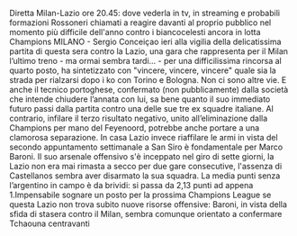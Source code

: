 Diretta Milan-Lazio ore 20.45: dove vederla in tv, in streaming e probabili formazioni
Rossoneri chiamati a reagire davanti al proprio pubblico nel momento più difficile dell'anno contro i biancocelesti ancora in lotta Champions
MILANO - Sergio Conceiçao ieri alla vigilia della delicatissima partita di questa sera contro la Lazio, una gara che rappresenta per il Milan l’ultimo treno - ma ormai sembra tardi... - per una difficilissima rincorsa al quarto posto, ha sintetizzato con "vincere, vincere, vincere" quale sia la strada per rialzarsi dopo i ko con Torino e Bologna. Non ci sono altre vie. E anche il tecnico portoghese, confermato (non pubblicamente) dalla società che intende chiudere l’annata con lui, sa bene quanto il suo immediato futuro passi dalla partita contro una delle sue tre ex squadre italiane. Al contrario, infilare il terzo risultato negativo, unito all’eliminazione dalla Champions per mano del Feyenoord, potrebbe anche portare a una clamorosa separazione. In casa Lazio invece riaffilare le armi in vista del secondo appuntamento settimanale a San Siro è fondamentale per Marco Baroni. Il suo arsenale offensivo s'è inceppato nel giro di sette giorni, la Lazio non era mai rimasta a secco per due gare consecutive, l'assenza di Castellanos sembra aver disarmato la sua squadra. La media punti senza l’argentino in campo è da brividi: si passa da 2,13 punti ad appena 1.Impensabile sognare un posto per la prossima Champions League se questa Lazio non trova subito nuove risorse offensive: Baroni, in vista della sfida di stasera contro il Milan, sembra comunque orientato a confermare Tchaouna centravanti
